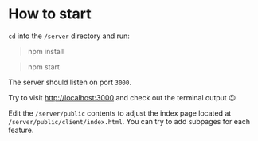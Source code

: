 # How to start

`cd` into the `/server` directory and run:
> npm install

> npm start

The server should listen on port `3000`.

Try to visit [http://localhost:3000](http://localhost:3000) and check out the terminal output 😉

Edit the `/server/public` contents to adjust the index page located at `/server/public/client/index.html`. You can try to add subpages for each feature.
